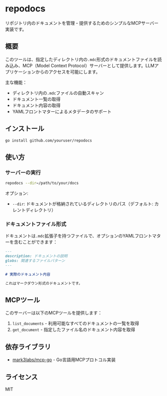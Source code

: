 # repodocs

リポジトリ内のドキュメントを管理・提供するためのシンプルなMCPサーバー実装です。

## 概要

このツールは、指定したディレクトリ内の`.mdc`形式のドキュメントファイルを読み込み、MCP（Model Context Protocol）サーバーとして提供します。LLMアプリケーションからのアクセスを可能にします。

主な機能：
- ディレクトリ内の`.mdc`ファイルの自動スキャン
- ドキュメント一覧の取得
- ドキュメント内容の取得
- YAMLフロントマターによるメタデータのサポート

## インストール

```bash
go install github.com/youruser/repodocs
```

## 使い方

### サーバーの実行

```bash
repodocs --dir=/path/to/your/docs
```

オプション:
- `--dir`: ドキュメントが格納されているディレクトリのパス（デフォルト: カレントディレクトリ）

### ドキュメントファイル形式

ドキュメントは`.mdc`拡張子を持つファイルで、オプションのYAMLフロントマターを含むことができます：

```md
---
description: ドキュメントの説明
globs: 関連するファイルパターン
---

# 実際のドキュメント内容

これはマークダウン形式のドキュメントです。
```

## MCPツール

このサーバーは以下のMCPツールを提供します：

1. `list_documents` - 利用可能なすべてのドキュメントの一覧を取得
2. `get_document` - 指定したファイル名のドキュメント内容を取得

## 依存ライブラリ

- [mark3labs/mcp-go](https://github.com/mark3labs/mcp-go) - Go言語用MCPプロトコル実装

## ライセンス

MIT 